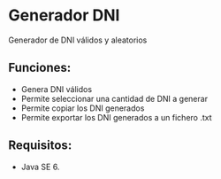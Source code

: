 # Generador DNI
 Generador de DNI válidos y aleatorios

## Funciones:

- Genera DNI válidos
- Permite seleccionar una cantidad de DNI a generar
- Permite copiar los DNI generados
- Permite exportar los DNI generados a un fichero .txt

## Requisitos:

- Java SE 6.
